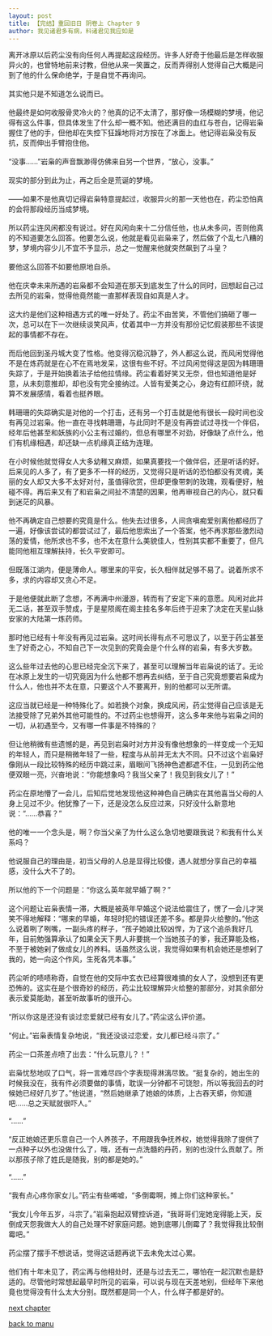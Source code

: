 ```yaml
---
layout: post
title: 【完结】重回旧日 阴卷上 Chapter 9
author: 我见诸君多有病，料诸君见我应如是
---
```




离开冰原以后药尘没有向任何人再提起这段经历。许多人好奇于他最后是怎样收服异火的，也曾特地前来讨教，但他从来一笑置之，反而弄得别人觉得自己大概是问到了他的什么保命绝学，于是自觉不再询问。<br><br>其实他只是不知道怎么说而已。<br><br>他最终是如何收服骨灵冷火的？他真的记不太清了，那好像一场模糊的梦境，他记得有这么件事，但具体发生了什么却一概不知。他还满目的血红与苍白，记得岩枭握住了他的手，但他却在失控下狂躁地将对方按在了冰面上。他记得岩枭没有反抗，反而伸出手臂抱住他。<br><br>“没事……”岩枭的声音飘渺得仿佛来自另一个世界，“放心，没事。”<br><br>现实的部分到此为止，再之后全是荒诞的梦境。<br><br>——如果不是他真切记得岩枭特意提起过，收服异火的那一天他也在，药尘恐怕真的会将那段经历当成梦境。<br><br>所以药尘连风闲都没有说过。好在风闲向来十二分信任他，也从未多问，否则他真的不知道要怎么回答。他要怎么说，他就是看见岩枭来了，然后做了个乱七八糟的梦，梦境内容少儿不宜不予显示，总之一觉醒来他就突然飙到了斗皇？<br><br>要他这么回答不如要他原地自杀。<br><br>他在庆幸未来所遇的岩枭都不会知道在那天到底发生了什么的同时，回想起自己过去所见的岩枭，觉得他竟然能一直那样表现自如真是人才。<br><br>这大约是他们这种相遇方式的唯一好处了。药尘不由苦笑，不管他们搞砸了哪一次，总可以在下一次继续谈笑风声，仗着其中一方并没有那份记忆假装那些不该提起的事情都不存在。<br><br>而后他回到圣丹城大变了性格。他变得沉稳沉静了，外人都这么说，而风闲觉得他不是在炼药就是在心不在焉地发呆，这很有些不好。不过风闲觉得这是因为韩珊珊失踪了，于是开始换着法子给他拉情缘。药尘看着好笑又无奈，但也知道他是好意，从未刻意推却，却也没有完全接纳过。人皆有爱美之心，身边有红颜环绕，就算不发展感情，看着也挺养眼。<br><br>韩珊珊的失踪确实是对他的一个打击，还有另一个打击就是他有很长一段时间也没有再见过岩枭。他一直在寻找韩珊珊，与此同时不是没有再尝试过寻找一个伴侣，经年后他甚至和妖族的小公主有过婚约，但总有哪里不对劲，好像缺了点什么，他们有机缘相遇，却还缺一点机缘真正结为连理。<br><br>在小时候他就觉得女人大多幼稚又麻烦，如果真要找一个做伴侣，还是听话的好。后来见的人多了，有了更多不一样的经历，又觉得只是听话的恐怕都没有灵魂，美丽的女人却又大多不太好对付，虽值得欣赏，但却更像带刺的玫瑰，观看便好，触碰不得。再后来又有了和岩枭之间扯不清楚的因果，他再审视自己的内心，就只看到迷茫的风暴。<br><br>他不再确定自己想要的究竟是什么。他失去过很多，人间贪嗔痴爱别离他都经历了一遍，好像该尝试的都尝试过了，最后他思索出了一个答案，他不再求那些激烈动荡的爱情，他所求也不多，也不太在意什么美貌佳人，性别其实都不重要了，但凡能同他相互理解扶持，长久平安即可。<br><br>但既落江湖内，便是薄命人。哪里来的平安，长久相伴就足够不易了。说着所求不多，求的内容却又贪心不足。<br><br>于是他便就此断了念想，不再满中州漫游，转而有了安定下来的意愿。风闲对此并无二话，甚至双手赞成，于是星陨阁在阁主挂名多年后终于迎来了决定在天星山脉安家的大陆第一炼药师。<br><br>那时他已经有十年没有再见过岩枭。这时间长得有点不可思议了，以至于药尘甚至生了好奇之心，不知自己下一次见到的究竟会是个什么样的岩枭，有多大岁数。<br><br>这么些年过去他的心思已经完全沉下来了，甚至可以理解当年岩枭说的话了。无论在冰原上发生的一切究竟因为什么他都不想再去纠结，至于自己究竟想要岩枭成为什么人，他也并不太在意，只要这个人不要离开，别的他都可以无所谓。<br><br>这应当就已经是一种特殊化了。如若换个对象，换成风闲，药尘觉得自己应该是无法接受除了兄弟外其他可能性的。不过药尘也想得开，这么多年来他与岩枭之间的一切，从初遇至今，又有哪一件事是不特殊的？<br><br>但让他稍微有些遗憾的是，再见到岩枭时对方并没有像他想象的一样变成一个无知的年轻人，而只是稍微年轻了一些，程度与从前并无太大不同。只不过这个岩枭好像刚从一段比较特殊的经历中跳过来，眉眼间飞扬神色遮都遮不住，一见到药尘他便双眼一亮，兴奋地说：“你能想象吗？我当父亲了！我见到我女儿了！”<br><br>药尘在原地懵了一会儿，后知后觉地发现他这种神色自己确实在其他喜当父母的人身上见过不少。他犹豫了一下，还是没怎么反应过来，只好没什么新意地说：“……恭喜？”<br><br>他的唯一一个念头是，啊？你当父亲了为什么这么急切地要跟我说？和我有什么关系吗？<br><br>他说服自己的理由是，初当父母的人总是显得比较傻，遇人就想分享自己的幸福感，没什么大不了的。<br><br>所以他的下一个问题是：“你这么英年就早婚了啊？”<br><br>这个问题让岩枭表情一滞，大概是被英年早婚这个说法给震住了，愣了一会儿才哭笑不得地解释：“哪来的早婚，年轻时犯的错误还差不多。都是异火给整的。”他这么说着咧了咧嘴，一副头疼的样子，“孩子她娘比较凶悍，为了这个追杀我好几年，目前勉强算承认了如果全天下男人非要挑一个当她孩子的爹，我还算能及格，不至于被她剁了做成女儿的养料。话虽然这么说，我觉得如果有机会她还是想剁了我的，她一向这个作风，生死各凭本事。”<br><br>药尘听的啧啧称奇，自觉在他的交际中玄衣已经算很难搞的女人了，没想到还有更恐怖的。这实在是个很奇妙的经历，药尘比较理解异火给整的那部分，对其余部分表示爱莫能助，甚至听故事听的很开心。<br><br>“所以你这是还没有谈过恋爱就已经有女儿了。”药尘这么评价道。<br><br>“何止。”岩枭表情复杂地说，“我还没谈过恋爱，女儿都已经斗宗了。”<br><br>药尘一口茶差点喷了出去：“什么玩意儿？！”<br><br>岩枭忧愁地叹了口气，将一言难尽四个字表现得淋漓尽致。“挺复杂的，她出生的时候我没在，我有件必须要做的事情，耽误一分钟都不可饶恕，所以等我回去的时候她已经好几岁了。”他说道，“然后她继承了她娘的体质，上古吞天蟒，你知道吧……总之天赋就很吓人。”<br><br>“……”<br><br>“反正她娘还更乐意自己一个人养孩子，不用跟我争抚养权，她觉得我除了提供了一点种子以外也没做什么了，哦，还有一点洗髓的丹药，别的也没什么贡献了。所以那孩子除了姓氏是随我，别的都是她的。”<br><br>“……”<br><br>“我有点心疼你家女儿。”药尘有些唏嘘，“多倒霉啊，摊上你们这种家长。”<br><br>“我女儿今年五岁，斗宗了。”岩枭抱起双臂控诉道，“我哥哥们宠她宠得能上天，反倒成天怨我做大人的自己处理不好家庭问题。她到底哪儿倒霉了？我觉得我比较倒霉吧。”<br><br>药尘摆了摆手不想说话，觉得这话题再说下去未免太过心累。<br><br>他们有十年未见了，药尘再与他相处时，还是与过去无二，哪怕在一起沉默也是舒适的。尽管他时常想起最早时所见的岩枭，可以说与现在天差地别，但经年下来他竟也觉得没有什么太大分别。既然都是同一个人，什么样子都是好的。

[next chapter](https://allforyanchen.github.io/2020/07/19/post-39-sub-3-chapter-10.html)

[back to manu](https://allforyanchen.github.io/2020/07/19/post-39.html)

